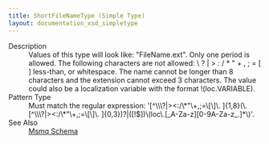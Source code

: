 ```yaml
---
title: ShortFileNameType (Simple Type)
layout: documentation_xsd_simpletype
---
```

<dl>
  <dt>Description</dt>
  <dd>Values of this type will look like: "FileName.ext".  Only one period is allowed.  The following characters are not allowed: \ ? | &gt; : / * " + , ; = [ ] less-than, or whitespace.  The name cannot be longer than 8 characters and the extension cannot exceed 3 characters.  The value could also be a localization variable with the format !(loc.VARIABLE).</dd>
  <dt>Pattern Type</dt>
  <dd>Must match the regular expression: '[^\\\?|&gt;&lt;:/\*"\+,;=\[\]\. ]{1,8}(\.[^\\\?|&gt;&lt;:/\*"\+,;=\[\]\. ]{0,3})?|([!$])\(loc\.[_A-Za-z][0-9A-Za-z_.]*\)'.</dd>
  <dt>See Also</dt>
  <dd>
    <a href="../">Msmq Schema</a>
  </dd>
</dl>
